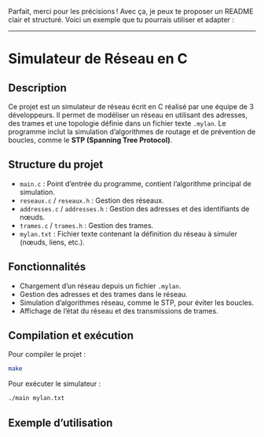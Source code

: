 Parfait, merci pour les précisions ! Avec ça, je peux te proposer un README clair et structuré. Voici un exemple que tu pourrais utiliser et adapter :

---

# Simulateur de Réseau en C


## Description

Ce projet est un simulateur de réseau écrit en C réalisé par une équipe de 3 développeurs. Il permet de modéliser un réseau en utilisant des adresses, des trames et une topologie définie dans un fichier texte `.mylan`. Le programme inclut la simulation d’algorithmes de routage et de prévention de boucles, comme le **STP (Spanning Tree Protocol)**.

## Structure du projet

* `main.c` : Point d’entrée du programme, contient l’algorithme principal de simulation.
* `reseaux.c` / `reseaux.h` : Gestion des réseaux.
* `addresses.c` / `addresses.h` : Gestion des adresses et des identifiants de nœuds.
* `trames.c` / `trames.h` : Gestion des trames.
* `mylan.txt` : Fichier texte contenant la définition du réseau à simuler (nœuds, liens, etc.).

## Fonctionnalités

* Chargement d’un réseau depuis un fichier `.mylan`.
* Gestion des adresses et des trames dans le réseau.
* Simulation d’algorithmes réseau, comme le STP, pour éviter les boucles.
* Affichage de l’état du réseau et des transmissions de trames.

## Compilation et exécution

Pour compiler le projet :

```bash
make
```

Pour exécuter le simulateur :

```bash
./main mylan.txt
```

## Exemple d’utilisation


